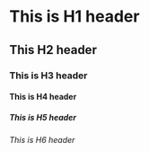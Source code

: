 # This is H1 header

## This H2 header

### This is H3 header

#### This is H4 header

##### This is H5 header

###### This is H6 header
